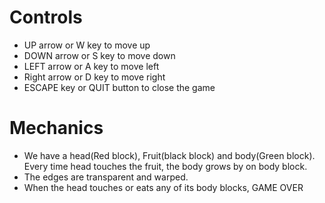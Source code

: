 # Controls
- UP arrow or W key to move up
- DOWN arrow or S key to move down
- LEFT arrow or A key to move left
- Right arrow or D key to move right
- ESCAPE key or QUIT button to close the game

# Mechanics
- We have a head(Red block), Fruit(black block) and body(Green block). Every time head touches the fruit, the body grows by on body block. 
- The edges are transparent and warped.
- When the head touches or eats any of its body blocks, GAME OVER